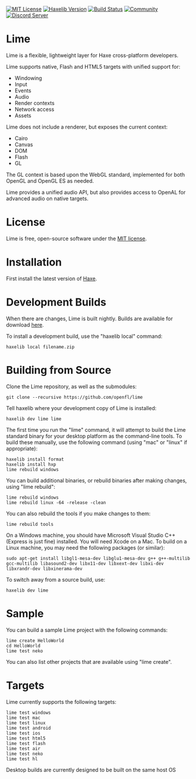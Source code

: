 [![MIT License](https://img.shields.io/badge/license-MIT-blue.svg?style=flat)](LICENSE.md) [![Haxelib Version](https://img.shields.io/github/tag/openfl/lime.svg?style=flat&label=haxelib)](http://lib.haxe.org/p/lime) [![Build Status](https://img.shields.io/github/workflow/status/haxelime/lime/CI/develop)](https://github.com/haxelime/lime/actions) [![Community](https://img.shields.io/discourse/posts?color=24afc4&server=https%3A%2F%2Fcommunity.openfl.org&label=community)](https://community.openfl.org/c/lime/19) [![Discord Server](https://img.shields.io/discord/415681294446493696.svg?color=7289da)](https://discordapp.com/invite/tDgq8EE)

Lime
====

Lime is a flexible, lightweight layer for Haxe cross-platform developers.

Lime supports native, Flash and HTML5 targets with unified support for:

 * Windowing
 * Input
 * Events
 * Audio
 * Render contexts
 * Network access
 * Assets

Lime does not include a renderer, but exposes the current context:

 * Cairo
 * Canvas
 * DOM
 * Flash
 * GL

The GL context is based upon the WebGL standard, implemented for both OpenGL and OpenGL ES as needed.

Lime provides a unified audio API, but also provides access to OpenAL for advanced audio on native targets.


License
=======

Lime is free, open-source software under the [MIT license](LICENSE.md).


Installation
============

First install the latest version of [Haxe](http://www.haxe.org/download).


Development Builds
==================

When there are changes, Lime is built nightly. Builds are available for download [here](http://www.openfl.org/builds/lime).

To install a development build, use the "haxelib local" command:

    haxelib local filename.zip


Building from Source
====================

Clone the Lime repository, as well as the submodules:

    git clone --recursive https://github.com/openfl/lime

Tell haxelib where your development copy of Lime is installed:

    haxelib dev lime lime

The first time you run the "lime" command, it will attempt to build the Lime standard binary for your desktop platform as the command-line tools. To build these manually, use the following command (using "mac" or "linux" if appropriate):

    haxelib install format
    haxelib install hxp
    lime rebuild windows

You can build additional binaries, or rebuild binaries after making changes, using "lime rebuild":

    lime rebuild windows
    lime rebuild linux -64 -release -clean

You can also rebuild the tools if you make changes to them:

    lime rebuild tools

On a Windows machine, you should have Microsoft Visual Studio C++ (Express is just fine) installed. You will need Xcode on a Mac. To build on a Linux machine, you may need the following packages (or similar):

    sudo apt-get install libgl1-mesa-dev libglu1-mesa-dev g++ g++-multilib gcc-multilib libasound2-dev libx11-dev libxext-dev libxi-dev libxrandr-dev libxinerama-dev

To switch away from a source build, use:

    haxelib dev lime


Sample
======

You can build a sample Lime project with the following commands:

    lime create HelloWorld
    cd HelloWorld
    lime test neko

You can also list other projects that are available using "lime create".


Targets
=======

Lime currently supports the following targets:

    lime test windows
    lime test mac
    lime test linux
    lime test android
    lime test ios
    lime test html5
    lime test flash
    lime test air
    lime test neko
    lime test hl

Desktop builds are currently designed to be built on the same host OS
